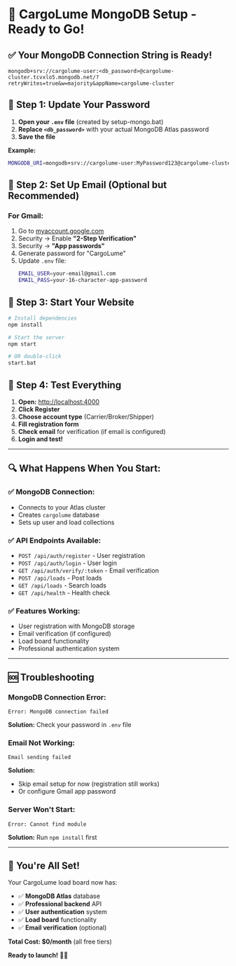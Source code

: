 # 🚀 CargoLume MongoDB Setup - Ready to Go!

## ✅ **Your MongoDB Connection String is Ready!**

```
mongodb+srv://cargolume-user:<db_password>@cargolume-cluster.tcvxlo5.mongodb.net/?retryWrites=true&w=majority&appName=cargolume-cluster
```

## 🔧 **Step 1: Update Your Password**

1. **Open your `.env` file** (created by setup-mongo.bat)
2. **Replace `<db_password>`** with your actual MongoDB Atlas password
3. **Save the file**

**Example:**
```bash
MONGODB_URI=mongodb+srv://cargolume-user:MyPassword123@cargolume-cluster.tcvxlo5.mongodb.net/cargolume?retryWrites=true&w=majority&appName=cargolume-cluster
```

## 📧 **Step 2: Set Up Email (Optional but Recommended)**

### **For Gmail:**
1. Go to [myaccount.google.com](https://myaccount.google.com)
2. Security → Enable **"2-Step Verification"**
3. Security → **"App passwords"**
4. Generate password for "CargoLume"
5. Update `.env` file:
   ```bash
   EMAIL_USER=your-email@gmail.com
   EMAIL_PASS=your-16-character-app-password
   ```

## 🚀 **Step 3: Start Your Website**

```bash
# Install dependencies
npm install

# Start the server
npm start

# OR double-click
start.bat
```

## 🎯 **Step 4: Test Everything**

1. **Open:** [http://localhost:4000](http://localhost:4000)
2. **Click Register**
3. **Choose account type** (Carrier/Broker/Shipper)
4. **Fill registration form**
5. **Check email** for verification (if email is configured)
6. **Login and test!**

---

## 🔍 **What Happens When You Start:**

### **✅ MongoDB Connection:**
- Connects to your Atlas cluster
- Creates `cargolume` database
- Sets up user and load collections

### **✅ API Endpoints Available:**
- `POST /api/auth/register` - User registration
- `POST /api/auth/login` - User login
- `GET /api/auth/verify/:token` - Email verification
- `POST /api/loads` - Post loads
- `GET /api/loads` - Search loads
- `GET /api/health` - Health check

### **✅ Features Working:**
- User registration with MongoDB storage
- Email verification (if configured)
- Load board functionality
- Professional authentication system

---

## 🆘 **Troubleshooting**

### **MongoDB Connection Error:**
```
Error: MongoDB connection failed
```
**Solution:** Check your password in `.env` file

### **Email Not Working:**
```
Email sending failed
```
**Solution:** 
- Skip email setup for now (registration still works)
- Or configure Gmail app password

### **Server Won't Start:**
```
Error: Cannot find module
```
**Solution:** Run `npm install` first

---

## 🎉 **You're All Set!**

Your CargoLume load board now has:
- ✅ **MongoDB Atlas** database
- ✅ **Professional backend** API
- ✅ **User authentication** system
- ✅ **Load board** functionality
- ✅ **Email verification** (optional)

**Total Cost: $0/month** (all free tiers)

**Ready to launch!** 🚛✨
